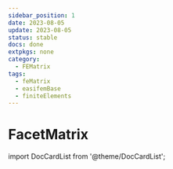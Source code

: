```yaml
---
sidebar_position: 1
date: 2023-08-05
update: 2023-08-05
status: stable
docs: done
extpkgs: none
category:
  - FEMatrix
tags:
  - feMatrix
  - easifemBase
  - finiteElements
---
```


# FacetMatrix

import DocCardList from '@theme/DocCardList';

<DocCardList />
